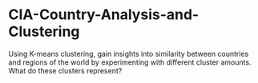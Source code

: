 # CIA-Country-Analysis-and-Clustering
Using K-means clustering, gain insights into similarity between countries and regions of the world by experimenting with different cluster amounts. What do these clusters represent?
